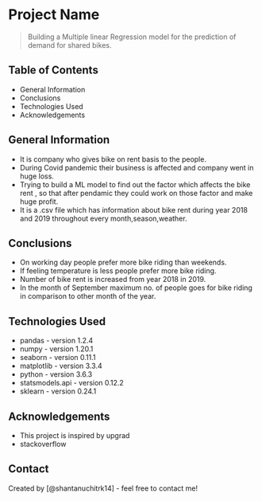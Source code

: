 # Project Name
> Building a Multiple linear Regression model for the prediction of demand for shared bikes.


## Table of Contents
* General Information
* Conclusions
* Technologies Used
* Acknowledgements 


## General Information
- It is company who gives bike on rent basis to the people.
- During Covid pandemic their business is affected and company went in huge loss. 
- Trying to build a ML model to find out the factor which affects the bike rent , so that after pendamic they could work on those factor and make huge profit.
- It is a .csv file which has information about bike rent during year 2018 and 2019 throughout every month,season,weather.


## Conclusions
- On working day people prefer more bike riding than weekends.
- If feeling temperature is less people prefer more bike riding.
- Number of bike rent is increased from year 2018 in 2019.
- In the month of September maximum no. of people goes for bike riding in comparison to other month of the year.


## Technologies Used
- pandas - version 1.2.4
- numpy - version 1.20.1
- seaborn - version 0.11.1
- matplotlib - version 3.3.4
- python - version 3.6.3
- statsmodels.api - version 0.12.2
- sklearn - version 0.24.1


## Acknowledgements
- This project is inspired by upgrad
- stackoverflow


## Contact
Created by [@shantanuchitrk14] - feel free to contact me!

